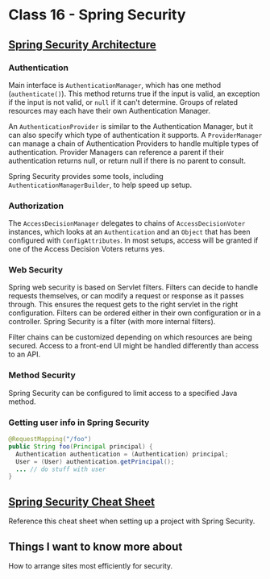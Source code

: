# Class 16 - Spring Security

## [Spring Security Architecture](https://spring.io/guides/topicals/spring-security-architecture/)

### Authentication

Main interface is `AuthenticationManager`, which has one method (`authenticate()`). This method returns true if the input is valid, an exception if the input is not valid, or `null` if it can't determine. Groups of related resources may each have their own Authentication Manager.

An `AuthenticationProvider` is similar to the Authentication Manager, but it can also specify which type of authentication it supports. A `ProviderManager` can manage a chain of Authentication Providers to handle multiple types of authentication. Provider Managers can reference a parent if their authentication returns null, or return null if there is no parent to consult.

Spring Security provides some tools, including `AuthenticationManagerBuilder`, to help speed up setup.

### Authorization

The `AccessDecisionManager` delegates to chains of `AccessDecisionVoter` instances, which looks at an `Authentication` and an `Object` that has been configured with `ConfigAttributes`. In most setups, access will be granted if one of the Access Decision Voters returns yes.

### Web Security

Spring web security is based on Servlet filters. Filters can decide to handle requests themselves, or can modify a request or response as it passes through. This ensures the request gets to the right servlet in the right configuration. Filters can be ordered either in their own configuration or in a controller. Spring Security is a filter (with more internal filters).

Filter chains can be customized depending on which resources are being secured. Access to a front-end UI might be handled differently than access to an API.

### Method Security

Spring Security can be configured to limit access to a specified Java method.

### Getting user info in Spring Security

```java
@RequestMapping("/foo")
public String foo(Principal principal) {
  Authentication authentication = (Authentication) principal;
  User = (User) authentication.getPrincipal();
  ... // do stuff with user
}
```

## [Spring Security Cheat Sheet](https://github.com/codefellows/seattle-java-401d2/blob/master/SpringAuthCheatSheet.md)

Reference this cheat sheet when setting up a project with Spring Security.

## Things I want to know more about

How to arrange sites most efficiently for security.
